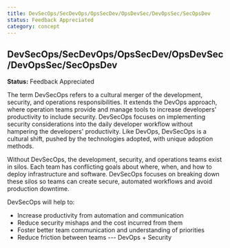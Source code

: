 ```yaml
---
title: DevSecOps/SecDevOps/OpsSecDev/OpsDevSec/DevOpsSec/SecOpsDev
status: Feedback Appreciated
category: concept
---
```

## DevSecOps/SecDevOps/OpsSecDev/OpsDevSec/DevOpsSec/SecOpsDev

**Status:** Feedback Appreciated

The term DevSecOps refers to a cultural merger of the development, security, and operations responsibilities. It extends the DevOps approach, where operation teams provide and manage tools to increase developers' productivity to include security. DevSecOps focuses on implementing security considerations into the daily developer workflow without hampering the developers' productivity. Like DevOps, DevSecOps is a cultural shift, pushed by the technologies adopted, with unique adoption methods.  

Without DevSecOps, the development, security, and operations teams exist in silos. Each team has conflicting goals about where, when, and how to deploy infrastructure and software. DevSecOps focuses on breaking down these silos so teams can create secure, automated workflows and avoid production downtime. 

DevSecOps will help to:
  * Increase productivity from automation and communication
  * Reduce security mishaps and the cost incurred from them
  * Foster better team communication and understanding of priorities
  * Reduce friction between teams --- DevOps + Security

